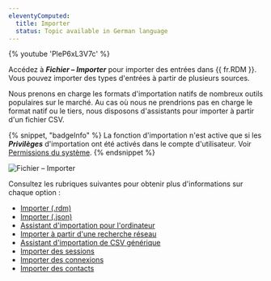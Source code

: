 ```yaml
---
eleventyComputed:
  title: Importer
  status: Topic available in German language
---
```

{% youtube 'PleP6xL3V7c' %}

Accédez à ***Fichier – Importer*** pour importer des entrées dans {{ fr.RDM }}. Vous pouvez importer des types d'entrées à partir de plusieurs sources.

Nous prenons en charge les formats d'importation natifs de nombreux outils populaires sur le marché. Au cas où nous ne prendrions pas en charge le format natif ou le tiers, nous disposons d'assistants pour importer à partir d'un fichier CSV.

{% snippet, "badgeInfo" %}
La fonction d'importation n'est active que si les ***Privilèges*** d'importation ont été activés dans le compte d'utilisateur. Voir [Permissions du système](/fr/rdm/windows/commands/administration/settings/system-permissions/).
{% endsnippet %}

![Fichier – Importer](https://cdnweb.devolutions.net/docs/fr/rdm/windows/clip11281.png)

Consultez les rubriques suivantes pour obtenir plus d'informations sur chaque option :

* [Importer (.rdm)](/fr/rdm/windows/commands/file/import/rdm/)
* [Importer (.json)](/fr/rdm/windows/commands/file/import/json/)
* [Assistant d'importation pour l'ordinateur](/fr/rdm/windows/commands/file/import/computer-wizard/)
* [Importer à partir d'une recherche réseau](/fr/rdm/windows/commands/file/import/network-scan/)
* [Assistant d'importation de CSV générique](/fr/rdm/windows/commands/file/import/generic-csv-wizard/)
* [Importer des sessions](/fr/rdm/windows/commands/file/import/sessions/)
* [Importer des connexions](/fr/rdm/windows/commands/file/import/logins/)
* [Importer des contacts](/fr/rdm/windows/commands/file/import/contacts/)
